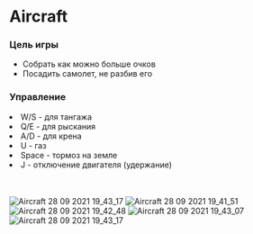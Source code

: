 <h1> Aircraft </h1>

<h3> Цель игры </h3>

- Собрать как можно больше очков
- Посадить самолет, не разбив его

<h3> Управление </h3>


  <li>W/S - для тангажа</li>
  <li>Q/E - для рыскания</li>
  <li>A/D - для крена</li>
  <li>U - газ</li>
  <li>Space - тормоз на земле</li>
  <li>J - отключение двигателя (удержание)</li>
</ul>
<br>
<br>

![Aircraft 28 09 2021 19_43_17](https://user-images.githubusercontent.com/56549772/135130160-12448829-ad7f-4864-a726-ecfa4533c904.png)
![Aircraft 28 09 2021 19_41_51](https://user-images.githubusercontent.com/56549772/135130162-99fa0ff2-8cd6-432a-a482-323fd2832b8a.png)
![Aircraft 28 09 2021 19_42_48](https://user-images.githubusercontent.com/56549772/135130164-89428aaa-f860-48e7-8673-201494f11941.png)
![Aircraft 28 09 2021 19_43_07](https://user-images.githubusercontent.com/56549772/135130167-017dbee6-d40c-45c9-8a16-eed3e3c41526.png)
![Aircraft 28 09 2021 19_43_17](https://user-images.githubusercontent.com/56549772/135130320-f70204df-0418-4dc2-b97a-9343ed6bf86e.png)

